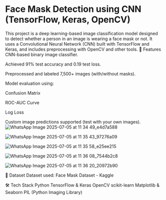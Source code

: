 # Face Mask Detection using CNN (TensorFlow, Keras, OpenCV)
This project is a deep learning-based image classification model designed to detect whether a person in an image is wearing a face mask or not. It uses a Convolutional Neural Network (CNN) built with TensorFlow and Keras, and includes preprocessing with OpenCV and other tools.
📌 Features
CNN-based binary image classifier.

Achieved 91% test accuracy and 0.19 test loss.

Preprocessed and labeled 7,500+ images (with/without masks).

Model evaluation using:

Confusion Matrix

ROC-AUC Curve

Log Loss

Custom image predictions supported (test with your own images).
![WhatsApp Image 2025-07-05 at 11 34 49_e4d7a588](https://github.com/user-attachments/assets/8b8e0d07-0788-40c7-a12d-512a602725d3)

![WhatsApp Image 2025-07-05 at 11 35 43_97276a09](https://github.com/user-attachments/assets/7ff01bf6-323c-4e97-9236-14bcd4b7b66e)

![WhatsApp Image 2025-07-05 at 11 35 58_e25ee215](https://github.com/user-attachments/assets/f1d002da-39e8-4ab8-83ba-422d69cabf9c)

![WhatsApp Image 2025-07-05 at 11 36 08_7544b2c8](https://github.com/user-attachments/assets/e440344d-8eb5-4636-b401-1d5d936fcd1b)

![WhatsApp Image 2025-07-05 at 11 36 20_20972b90](https://github.com/user-attachments/assets/0b912958-8f69-4141-8bcf-49014047d836)

📂 Dataset
Dataset used:
Face Mask Dataset - Kaggle

🛠️ Tech Stack
Python
TensorFlow & Keras
OpenCV
scikit-learn
Matplotlib & Seaborn
PIL (Python Imaging Library)


